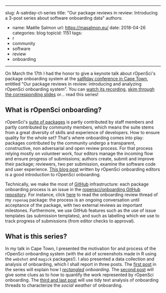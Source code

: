 ***

slug: A-satrday-ct-series
title: "Our package reviews in review: Introducing a 3-post series about software onboarding data"
authors:

- name: Maëlle Salmon
  url: https://masalmon.eu/
  date: 2018-04-26
  categories: blog
  topicid: 1151
  tags:
- r
- community
- software
- review
- onboarding

***

On March the 17th I had the honor to give a keynote talk about rOpenSci's package onboarding system at the [satRday conference in Cape Town](https://capetown2018.satrdays.org/), entitled "Our package reviews in review: introducing and analyzing rOpenSci onboarding system". You can [watch its recording](https://www.youtube.com/watch?v=lZ3deq52qCk), [skim through the corresponding slides](http://www.masalmon.eu/satrday_keynote/slides) or... read this series!

## What is rOpenSci onboarding?

rOpenSci's [suite of packages](https://ropensci.org/packages/) is partly contributed by staff members and partly contributed by community members, which means the suite stems from a great diversity of skills and experience of developers. How to ensure quality for the whole set? That's where onboarding comes into play: packages contributed by the community undergo a transparent, constructive, non adversarial and open review process. For that process relying mostly on volunteer work, four editors manage the incoming flow and ensure progress of submissions; authors create, submit and improve their package; reviewers, two per submission, examine the software code and user experience. [This blog post](https://www.numfocus.org/blog/how-ropensci-uses-code-review-to-promote-reproducible-science/) written by rOpenSci onboarding editors is a good introduction to rOpenSci onboarding.

Technically, we make the most of [GitHub](https://github.com/) infrastructure: each package onboarding process is an issue in the [ropensci/onboarding GitHub repository](https://github.com/ropensci/onboarding/). For instance, click [here](https://github.com/ropensci/onboarding/issues/24) to read the onboarding review thread of my `ropenaq` package: the process is an ongoing conversation until acceptance of the package, with two external reviews as important milestones. Furthermore, we use GitHub features such as the use of issue templates (as submission templates), and such as labelling which we use to track progress of submissions (from editor checks to approval).

## What is this series?

In my talk in Cape Town, I presented the motivation for and process of the rOpenSci onboarding system (with the aid of screenshots made in R using the `webshot` and `magick` packages!). I also presented a data collection and analysis of onboarding, which I shall report in three posts. The [first post](https://ropensci.org/blog/2018/04/26/rectangling-onboarding/) in the series will explain how I *[rectangled](https://www.youtube.com/watch?v=GapSskrtUzU) onboarding*. The [second post](https://ropensci.org/blog/2018/05/03/onboarding-is-work/) will give some clues as to how to quantify the work represented by rOpenSci onboarding. The [third and last post](https://ropensci.org/blog/2018/05/10/onboarding-social-weather/) will use tidy text analysis of onboarding threads to characterize the *social weather* of onboarding.


